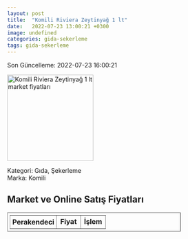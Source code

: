 ```yaml
---
layout: post
title:  "Komili Riviera Zeytinyağ 1 lt"
date:   2022-07-23 13:00:21 +0300
image: undefined
categories: gida-sekerleme
tags: gida-sekerleme
---
```


Son Güncelleme: 2022-07-23 16:00:21

<img src="undefined" width="200" alt="Komili Riviera Zeytinyağ 1 lt market fiyatları" />

Kategori: Gıda, Şekerleme
<br />
Marka: Komili

<h2>Market ve Online Satış Fiyatları</h2>

<table border="1" style="padding: 5px;width:80%;">
  <tr>
    <td style="padding: 5px;"><strong>Perakendeci</strong></td>
    <td><strong>Fiyat</strong></td>
    <td><strong>İşlem</strong></td>
  </tr>
  
</table>
